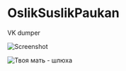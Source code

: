OslikSuslikPaukan
=================
VK dumper

![Screenshot](https://pp.vk.me/c619529/v619529040/11f95/LUORe7H0IQE.jpg)

![Твоя мать - шлюха](http://who.ec/i3I)
